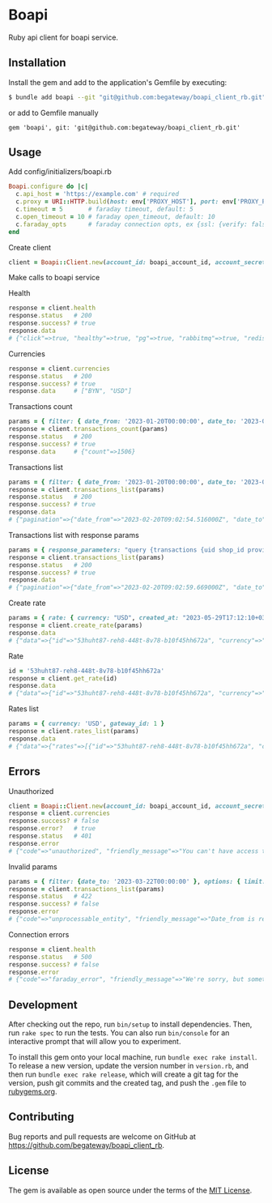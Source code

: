 # Boapi

Ruby api client for boapi service.

## Installation

Install the gem and add to the application's Gemfile by executing:

```sh
$ bundle add boapi --git "git@github.com:begateway/boapi_client_rb.git"
```

or add to Gemfile manually

```
gem 'boapi', git: 'git@github.com:begateway/boapi_client_rb.git'
```

## Usage

Add config/initializers/boapi.rb

```ruby
Boapi.configure do |c|
  c.api_host = 'https://example.com' # required
  c.proxy = URI::HTTP.build(host: env['PROXY_HOST'], port: env['PROXY_PORT']).to_s # optional
  c.timeout = 5       # faraday timeout, default: 5
  c.open_timeout = 10 # faraday open_timeout, default: 10
  c.faraday_opts      # faraday connection opts, ex {ssl: {verify: false}}, default: {}
end
```

Create client

```ruby
client = Boapi::Client.new(account_id: boapi_account_id, account_secret: boapi_account_secret)
```

Make calls to boapi service

Health

```ruby
response = client.health
response.status   # 200
response.success? # true
response.data
# {"click"=>true, "healthy"=>true, "pg"=>true, "rabbitmq"=>true, "redis"=>true, "version"=>"1.2.34"}
```

Currencies

```ruby
response = client.currencies
response.status   # 200
response.success? # true
response.data     # ["BYN", "USD"]
```

Transactions count

```ruby
params = { filter: { date_from: '2023-01-20T00:00:00', date_to: '2023-03-22T00:00:00' } }
response = client.transactions_count(params)
response.status   # 200
response.success? # true
response.data     # {"count"=>1506}
```

Transactions list

```ruby
params = { filter: { date_from: '2023-01-20T00:00:00', date_to: '2023-03-22T00:00:00' }, options: { limit: 1 } }
response = client.transactions_list(params)
response.status   # 200
response.success? # true
response.data
# {"pagination"=>{"date_from"=>"2023-02-20T09:02:54.516000Z", "date_to"=>"2023-02-20T09:02:54.516000Z", "date_type"=>"created_at", "has_next_page"=>true, "next_date"=>"2023-02-20T09:36:15.175000Z"}, "transactions"=>[{"amount"=>123, "created_at"=>"2023-02-270T09:12:54.516000Z", "currency"=>"trx_cur", "merchant_id"=>123, "paid_at"=>"2023-02-12T09:02:59.669000Z", "shop_id"=>123, "status"=>"trx_status", "type"=>"trx_type", "uid"=>"xxxxxxx-fa21-xxxx-xxxx-xxxxeec8661f"}ruby
```

Transactions list with response params

```ruby
params = { response_parameters: "query {transactions {uid shop_id provider_raw { ref_id } } }", filter: { date_from: '2023-01-20T00:00:00', date_to: '2023-03-22T00:00:00', date_type: 'paid_at' }, options: { limit: 1, time_zone: 'Europe/Berlin' } }
response = client.transactions_list(params)
response.status   # 200
response.success? # true
response.data
# {"pagination"=>{"date_from"=>"2023-02-20T09:02:59.669000Z", "date_to"=>"2023-02-20T09:02:59.669000Z", "date_type"=>"paid_at", "has_next_page"=>true, "next_date"=>"2023-02-20T09:36:15.994000Z"}, "transactions"=>[{"paid_at"=>"2023-02-20T09:12:34.567000Z", "provider_raw"=>{"ref_id"=>nil}, "shop_id"=>123, "uid"=>"e4800e1b-xxxx-xxxx-ae25-16f1xxxx661f"}]}
```

Create rate

```ruby
params = { rate: { currency: "USD", created_at: "2023-05-29T17:12:10+03:00", apply_from: "2023-05-28T16:00:00+03:00", gateway_id: 1, rolling_reserve_days: 3 } }
response = client.create_rate(params)
response.data
# {"data"=>{"id"=>"53huht87-reh8-448t-8v78-b10f45hh672a", "currency"=>"USD", "created_at"=>"2023-05-29T14:12:10.000000Z", "gateway_id"=>1, "apply_from"=>"2023-05-28T13:00:00.000000Z", "rolling_reserve_days"=>3 ...
```

Rate

```ruby
id = '53huht87-reh8-448t-8v78-b10f45hh672a'
response = client.get_rate(id)
response.data
# {"data"=>{"id"=>"53huht87-reh8-448t-8v78-b10f45hh672a", "currency"=>"USD", "rates"=>{"psp"=>{"capture"=>{"declined_fee"=>0, "max_commission"=>0, "min_commission"=>0, "successful_fee"=>0}, "void"=>{"declined_fee"=>0, "max_commission"=>0, "min_commission"=>0, "successful_fee"=>0} ...
```

Rates list

```ruby
params = { currency: 'USD', gateway_id: 1 }
response = client.rates_list(params)
response.data
# {"data"=>{"rates"=>[{"id"=>"53huht87-reh8-448t-8v78-b10f45hh672a", "currency"=>"USD", "apply_from"=>"2023-05-28T13:00:00.000000Z"}, {"id"=>"7712h4sa-wl89-5i7i-96dy-e780921cra73", "currency"=>"USD", "apply_from"=>"2023-05-28T13:00:00.000000Z"}]}}
```

## Errors

Unauthorized

```ruby
client = Boapi::Client.new(account_id: boapi_account_id, account_secret: wrong_boapi_account_secret)
response = client.currencies
response.success? # false
response.error?   # true
response.status   # 401
response.error
# {"code"=>"unauthorized", "friendly_message"=>"You can't have access to this area", "help"=>"https://doc.ecomcharge.com/codes/unauthorized", "message"=>"Unauthorized"}
```

Invalid params

```ruby
params = { filter: {date_to: '2023-03-22T00:00:00' }, options: { limit: 1 } }
response = client.transactions_list(params)
response.status   # 422
response.success? # false
response.error
# {"code"=>"unprocessable_entity", "friendly_message"=>"Date_from is required.", "help"=>"https://doc.ecomcharge.com/codes/unprocessable_entity", "message"=>"Unprocessable entity"}
```

Connection errors

```ruby
response = client.health
response.status   # 500
response.success? # false
response.error
# {"code"=>"faraday_error", "friendly_message"=>"We're sorry, but something went wrong", "message"=>"Failed to open TCP connection to https://example.com (getaddrinfo: nodename nor servname provided, or not known)"}
```

## Development

After checking out the repo, run `bin/setup` to install dependencies. Then, run `rake spec` to run the tests. You can also run `bin/console` for an interactive prompt that will allow you to experiment.

To install this gem onto your local machine, run `bundle exec rake install`. To release a new version, update the version number in `version.rb`, and then run `bundle exec rake release`, which will create a git tag for the version, push git commits and the created tag, and push the `.gem` file to [rubygems.org](https://rubygems.org).

## Contributing

Bug reports and pull requests are welcome on GitHub at https://github.com/begateway/boapi_client_rb.

## License

The gem is available as open source under the terms of the [MIT License](https://opensource.org/licenses/MIT).
